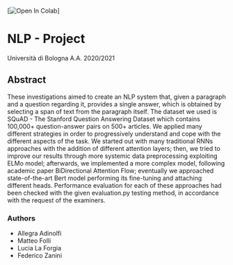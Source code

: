 [![Open In Colab](https://colab.research.google.com/assets/colab-badge.svg)]
# NLP - Project
Università di Bologna A.A. 2020/2021

## Abstract
These investigations aimed to create an NLP system that, given a paragraph and a question regarding it, provides a single answer, which is obtained by selecting a span of text from the paragraph itself. The dataset we used is SQuAD - The Stanford Question Answering Dataset which contains 100,000+ question-answer pairs on 500+ articles.
We applied many different strategies in order to progressively understand and cope with the different aspects of the task. We started out with many traditional RNNs approaches with the addition of different attention layers; then, we tried to improve our results through more systemic data preprocessing exploiting ELMo model; afterwards, we implemented a more complex model, following academic paper BiDirectional Attention Flow; eventually we approached state-of-the-art Bert model performing its fine-tuning and attaching different heads.
Performance evaluation for each of these approaches had been checked with the given evaluation.py testing method, in accordance with the request of the examiners.

### Authors
- Allegra Adinolfi
- Matteo Folli
- Lucia La Forgia
- Federico Zanini
